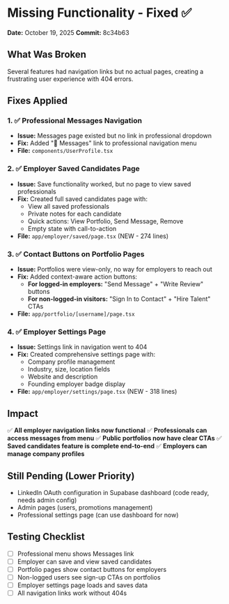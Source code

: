# Missing Functionality - Fixed ✅

**Date:** October 19, 2025
**Commit:** 8c34b63

## What Was Broken

Several features had navigation links but no actual pages, creating a frustrating user experience with 404 errors.

## Fixes Applied

### 1. ✅ Professional Messages Navigation
- **Issue:** Messages page existed but no link in professional dropdown
- **Fix:** Added "💬 Messages" link to professional navigation menu
- **File:** `components/UserProfile.tsx`

### 2. ✅ Employer Saved Candidates Page
- **Issue:** Save functionality worked, but no page to view saved professionals
- **Fix:** Created full saved candidates page with:
  - View all saved professionals
  - Private notes for each candidate
  - Quick actions: View Portfolio, Send Message, Remove
  - Empty state with call-to-action
- **File:** `app/employer/saved/page.tsx` (NEW - 274 lines)

### 3. ✅ Contact Buttons on Portfolio Pages
- **Issue:** Portfolios were view-only, no way for employers to reach out
- **Fix:** Added context-aware action buttons:
  - **For logged-in employers:** "Send Message" + "Write Review" buttons
  - **For non-logged-in visitors:** "Sign In to Contact" + "Hire Talent" CTAs
- **File:** `app/portfolio/[username]/page.tsx`

### 4. ✅ Employer Settings Page
- **Issue:** Settings link in navigation went to 404
- **Fix:** Created comprehensive settings page with:
  - Company profile management
  - Industry, size, location fields
  - Website and description
  - Founding employer badge display
- **File:** `app/employer/settings/page.tsx` (NEW - 318 lines)

## Impact

✅ **All employer navigation links now functional**
✅ **Professionals can access messages from menu**
✅ **Public portfolios now have clear CTAs**
✅ **Saved candidates feature is complete end-to-end**
✅ **Employers can manage company profiles**

## Still Pending (Lower Priority)

- LinkedIn OAuth configuration in Supabase dashboard (code ready, needs admin config)
- Admin pages (users, promotions management)
- Professional settings page (can use dashboard for now)

## Testing Checklist

- [ ] Professional menu shows Messages link
- [ ] Employer can save and view saved candidates
- [ ] Portfolio pages show contact buttons for employers
- [ ] Non-logged users see sign-up CTAs on portfolios
- [ ] Employer settings page loads and saves data
- [ ] All navigation links work without 404s

